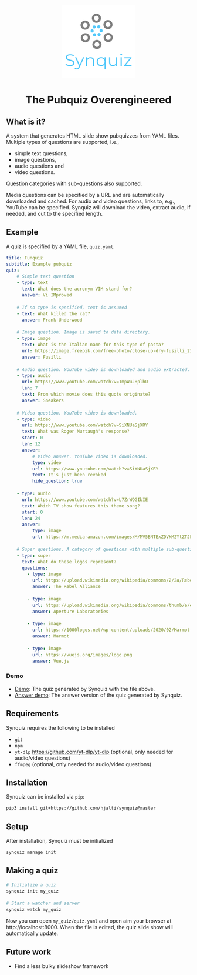 <p align="center">
<img src="media/logo.png"><br>
</p>

<h1 align="center">
The Pubquiz Overengineered
</h1>


What is it?
-----------

A system that generates HTML slide show pubquizzes from YAML files. Multiple
types of questions are supported, i.e.,

* simple text questions,
* image questions,
* audio questions and
* video questions.

Question categories with sub-questions also supported.

Media questions can be specified by a URL and are automatically downloaded and
cached. For audio and video questions, links to, e.g., YouTube can be
specified. Synquiz will download the video, extract audio, if needed, and cut
to the specified length.

Example
-------

A quiz is specified by a YAML file, `quiz.yaml`.

```yaml
title: Funquiz
subtitle: Example pubquiz
quiz:
    # Simple text question
    - type: text
      text: What does the acronym VIM stand for?
      answer: Vi IMproved

    # If no type is specified, text is assumed
    - text: What killed the cat?
      answer: Frank Underwood

    # Image question. Image is saved to data directory.
    - type: image
      text: What is the Italian name for this type of pasta?
      url: https://image.freepik.com/free-photo/close-up-dry-fusilli_23-2147749537.jpg
      answer: Fusilli

    # Audio question. YouTube video is downloaded and audio extracted.
    - type: audio
      url: https://www.youtube.com/watch?v=1mpWuJ8plhU
      len: 7
      text: From which movie does this quote originate?
      answer: Sneakers

    # Video question. YouTube video is downloaded.
    - type: video
      url: https://www.youtube.com/watch?v=SiXNUaSjXRY
      text: What was Roger Murtaugh's response?
      start: 0
      len: 12
      answer:
          # Video answer. YouTube video is downloaded.
          type: video
          url: https://www.youtube.com/watch?v=SiXNUaSjXRY
          text: It's just been revoked
          hide_question: true

    - type: audio
      url: https://www.youtube.com/watch?v=L7ZrWOGIbIE
      text: Which TV show features this theme song?
      start: 0
      len: 24
      answer:
          type: image
          url: https://m.media-amazon.com/images/M/MV5BNTExZDVkM2YtZTJkMS00NmU4LTk4YmQtZDZkOTJjMzZlYWFiXkEyXkFqcGdeQXVyNTA4NzY1MzY@._V1_.jpg

    # Super questions. A category of questions with multiple sub-questions.
    - type: super
      text: What do these logos represent?
      questions:
        - type: image
          url: https://upload.wikimedia.org/wikipedia/commons/2/2a/Rebel_Alliance_logo.svg
          answer: The Rebel Alliance

        - type: image
          url: https://upload.wikimedia.org/wikipedia/commons/thumb/e/ee/Aperture_Science.svg/1024px-Aperture_Science.svg.png
          answer: Aperture Laboratories

        - type: image
          url: https://1000logos.net/wp-content/uploads/2020/02/Marmot-symbol.jpg
          answer: Marmot

        - type: image
          url: https://vuejs.org/images/logo.png
          answer: Vue.js
```

### Demo

* [Demo](http://hjalti.github.io/synquiz-demo/index.html#/): The quiz generated by Synquiz with the file above.
* [Answer demo](http://hjalti.github.io/synquiz-demo/answers.html#/): The answer version of the quiz generated by Synquiz.

Requirements
------------

Synquiz requires the following to be installed

* `git`
* `npm`
* `yt-dlp` <https://github.com/yt-dlp/yt-dlp> (optional, only needed for audio/video questions)
* `ffmpeg` (optional, only needed for audio/video questions)

Installation
------------

Synquiz can be installed via `pip`:

```bash
pip3 install git+https://github.com/hjalti/synquiz@master
```

Setup
-----

After installation, Synquiz must be initialized

```bash
synquiz manage init
```


Making a quiz
-------------

```bash
# Initialize a quiz
synquiz init my_quiz

# Start a watcher and server
synquiz watch my_quiz
```

Now you can open `my_quiz/quiz.yaml` and open aim your browser at
http://localhost:8000. When the file is edited, the quiz slide show will
automatically update.

Future work
-----------

* Find a less bulky slideshow framework
